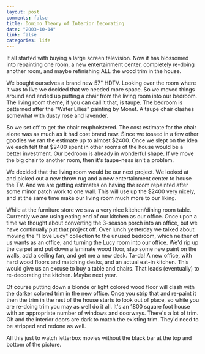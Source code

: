 ```yaml
--- 
layout: post
comments: false
title: Domino Theory of Interior Decorating
date: "2003-10-14"
link: false
categories: life
---
```

It all started with buying a large screen television. Now it has blossomed into repainting one room, a new entertainment center, completely re-doing another room, and maybe refinishing ALL the wood trim in the house.

We bought ourselves a brand new 57" HDTV. Looking over the room where it was to live we decided that we needed more space. So we moved things around and ended up putting a chair from the living room into our bedroom. The living room theme, if you can call it that, is taupe. The bedroom is patterned after the "Water Lilies" painting by Monet. A taupe chair clashes somewhat with dusty rose and lavender.

So we set off to get the chair reupholstered. The cost estimate for the chair alone was as much as it had cost brand new. Since we tossed in a few other goodies we ran the estimate up to almost $2400. Once we slept on the idea we each felt that $2400 spent in other rooms of the house would be a better investment. Our bedroom is already in wonderful shape. If we move the big chair to another room, then it's taupe-ness isn't a problem.

We decided that the living room would be our next project. We looked at and picked out a new throw rug and a new entertainment center to house the TV. And we are getting estimates on having the room repainted after some minor patch work to one wall. This will use up the $2400 very nicely, and at the same time make our living room much more to our liking.

While at the furniture store we saw a very nice kitchen/dining room table. Currently we are using eating end of our kitchen as our office. Once upon a time we thought about converting the 3-season porch into an office, but we have continually put that project off. Over lunch yesterday we talked about moving the "I love Lucy" collection to the unused bedroom, which neither of us wants as an office, and turning the Lucy room into our office. We'd rip up the carpet and put down a laminate wood floor, slap some new paint on the walls, add a ceiling fan, and get me a new desk. Ta-da! A new office, with hard wood floors and matching desks, and an actual eat-in kitchen. This would give us an excuse to buy a table and chairs. That leads (eventually) to re-decorating the kitchen. Maybe next year.

Of course putting down a blonde or light colored wood floor will clash with the darker colored trim in the new office. Once you strip that and re-paint it then the trim in the rest of the house starts to look out of place, so while you are re-doing trim you may as well do it all. It's an 1800 square foot house with an appropriate number of windows and doorways. There's a lot of trim. Oh and the interior doors are dark to match the existing trim. They'd need to be stripped and redone as well.

All this just to watch letterbox movies without the black bar at the top and bottom of the picture.

